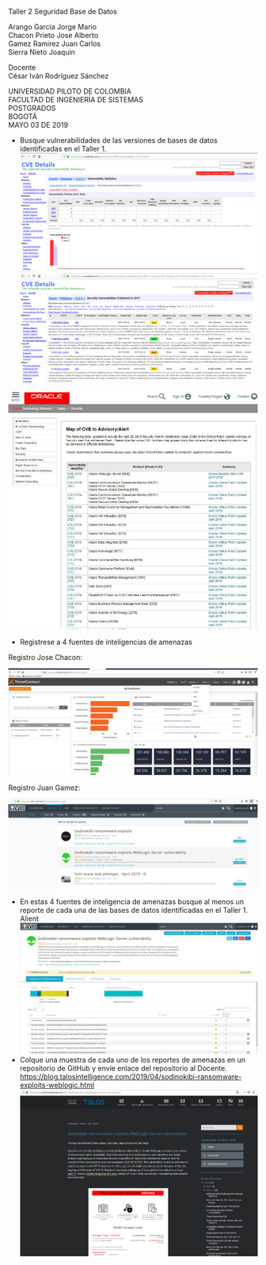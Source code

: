 Taller 2 Seguridad Base de Datos  
  
  
Arango Garcia Jorge Mario  
Chacon Prieto Jose Alberto  
Gamez Ramirez Juan Carlos  
Sierra Nieto Joaquin  


Docente  
César Iván Rodríguez Sánchez  
  
  
UNIVERSIDAD PILOTO DE COLOMBIA  
FACULTAD DE INGENIERÍA DE SISTEMAS  
POSTGRADOS  
BOGOTÁ  
MAYO 03 DE 2019



* Busque vulnerabilidades de las versiones de bases de datos identificadas en el Taller 1. 
![Image of Yaktocat](https://raw.githubusercontent.com/jomaarango/Taller2G1/BorradorTaller1G1/CVE.PNG)  
![Image of Yaktocat](https://raw.githubusercontent.com/jomaarango/Taller2G1/BorradorTaller1G1/CVE2.PNG)  
  
  
![Image of Yaktocat](https://raw.githubusercontent.com/jomaarango/Taller2G1/BorradorTaller1G1/CVEJoseChacon.JPG)    
* Registrese a 4 fuentes de inteligencias de amenazas  

Registro Jose Chacon:  

![Image of Yaktocat](https://raw.githubusercontent.com/jomaarango/Taller2G1/BorradorTaller1G1/Registrojose.JPG)

Registro Juan Gamez:  

![Image of Yaktocat](https://raw.githubusercontent.com/jomaarango/Taller2G1/BorradorTaller1G1/alient.PNG)


* En estas 4 fuentes de inteligencia de amenazas busque al menos un reporte de cada una de las bases de datos identificadas en         el Taller 1.    
Alient
![Image of Yaktocat](https://raw.githubusercontent.com/jomaarango/Taller2G1/BorradorTaller1G1/alient2.PNG)
* Colque una muestra de cada uno de los reportes de amenazas en un repositorio de GitHub y envíe enlace del repositorio al Docente. 
<https://blog.talosintelligence.com/2019/04/sodinokibi-ransomware-exploits-weblogic.html>
![Image of Yaktocat](https://raw.githubusercontent.com/jomaarango/Taller2G1/BorradorTaller1G1/talos.PNG)   
